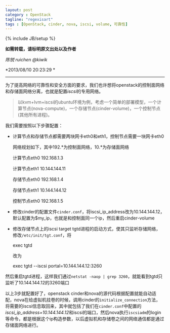 ```yaml
---
layout: post
category : OpenStack
tagline: "regexisart"
tags : [OpenStack, cinder, nova, iscsi, volume, 可靠性]
---
```

{% include JB/setup %}

**如需转载，请标明原文出处以及作者**

*陈锐 ruichen @kiwik*

*2013/08/10 20:23:29 *

----------

为了提高网络的可靠性和安全方面的要求，我们也许想将openstack的控制面网络和存储面网络分离，也就是配置*iscsi*的专用网络。

> 以kvm+lvm+iscsi的ubuntu环境为例，考虑一个简单的部署模型，一个计算节点(nova-compute)，一个存储节点(cinder-volume)，一个控制节点(其他所有进程)。

我们需要按照以下步骤配置：

- 计算节点和存储节点都需要两块网卡eth0和eth1，控制节点需要一块网卡eth0

    网络规划如下，其中192.\*为控制面网络，10.\*为存储面网络
    
    计算节点eth0 192.168.1.3
    
    计算节点eth1 10.144.144.11
    
    存储节点eth0 192.168.1.4
    
    存储节点eth1 10.144.144.12
    
    控制节点eth0 192.168.1.5


- 修改cinder的配置文件`cinder.conf`，将iscsi_ip_address改为10.144.144.12，默认配置为$my_ip，也就是和控制面同一个ip，然后重启cinder-volume


- 修改存储节点上的iscsi target tgtd进程的启动方式，使其只监听存储网络，修改`/etc/init/tgt.conf`，将

    exec tgtd
    
    改为
    
    exec tgtd --iscsi portal=10.144.144.12:3260

然后重启tgtd进程，这样我们通过`netstat -naop | grep 3260`，就能看到tgtd只监听了10.144.144.12的3260端口


以上3步就配置好了，openstack cinder和nova的源代码根据配置就能自动适配，nova在给虚拟机挂卷的时候，调用cinder的`initialize_connection`方法，将需要的iscsi信息取回来，其中就包括了我们在`cinder.conf`中配置的*iscsi_ip_address=10.144.144.12*和iscsi的端口，然后nova执行`iscsiadm`的login等命令，都是根据这个ip构造参数，以后虚拟机和存储卷之间的网络通信都是通过存储面网络进行。